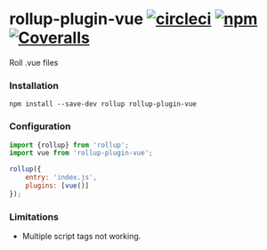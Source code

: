 # rollup-plugin-vue [![circleci](https://circleci.com/gh/znck/rollup-plugin-vue.svg?style=shield&circle-token=:8f5a3f8b258950508dfe8574a46d9ba2de67f2d2)](https://circleci.com/gh/znck/rollup-plugin-vue) [![npm](https://img.shields.io/npm/v/rollup-plugin-vue.svg)](https://www.npmjs.com/package/rollup-plugin-vue) [![Coveralls](https://img.shields.io/coveralls/znck/rollup-plugin-vue.svg)](https://coveralls.io/github/znck/rollup-plugin-vue)

Roll .vue files

### Installation

```
npm install --save-dev rollup rollup-plugin-vue
```

### Configuration

```js
import {rollup} from 'rollup';
import vue from 'rollup-plugin-vue';

rollup({
	entry: 'index.js',
	plugins: [vue()]
});
```

### Limitations

- Multiple script tags not working.
